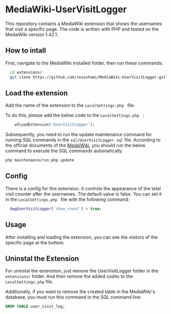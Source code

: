 # MediaWiki-UserVisitLogger

This repository contains a MediaWiki extension that shows the usernames that visit a specific page.
The code is written with PHP and tested on the MedaiWiki version 1.42.1.

## How to intall
First, navigate to the MediaWiki installed folder, then run these commands:

```bash
  cd extensions/
  git clone https://github.com/rezashami/MediaWiki-UserVisitLogger.git
```

## Load the extension
Add the name of the extension to the ```LocalSettings.php ``` file. 

To do this, please add the below code to the ```LocalSettings.php ``` :

```PHP
    wfLoadExtension('UserVisitLogger');
```

Subsequently, you need to run the update maintenance command for running SQL commands in the ```sql/UserVisitLogger.sql``` file. According to the official documents of the [MedaiWiki](https://www.mediawiki.org/wiki/Manual:Update.php), you should run the below command to execute the SQL commands automatically.

```bash
php maintenance/run.php update
```
## Config
There is a config for this extension. It controls the appearance of the total visit counter after the usernames. The default value is false. You can set it in the ```LocalSettings.php ``` file with the following command:
```PHP
  $wgUserVisitLogger['show_count'] = true;
```

## Usage
After installing and loading the extension, you can see the visitors of the specific page at the bottom.

## Uninstal the Extension
For uninstal the extenstion, just remove the UserVisitLogger folder in the ```extensions/``` folder. And then remove the added codes to the ```LocalSettings.php``` file.

Additionally, if you want to remove the created table in the MediaWiki's database, you must run this command in the SQL command line:

```SQL
DROP TABLE user_visit_log;
```

